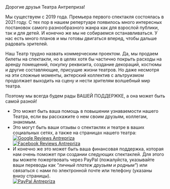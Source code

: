 <div class='header'>Дорогие друзья Театра Антреприза!</div>

Мы существуем с 2019 года. Премьера первого спектакля состоялась в 2021 году. С тех пор в нашем репертуаре появилось много интересных постановок самого разнообразного жанра как для взрослой публики, так и для детей. И конечно же мы не собираемся останавливаться. У нас есть много планов и мы готовы двигаться вперед, чтобы дальше радовать зрителей.

Наш Театр трудно назвать коммерческим проектом. Да, мы продаем билеты на спектакли, но в целях хотя бы частично покрыть расходы на аренду помещений, покупку реквизита, создание декораций, костюмы и другие составляющие, присущие жизни театров. Но даже несмотря на эти сложные моменты, актерский коллектив с альтруизмом продолжает выходить на сцену и нести зрителям волшебный мир театра.

Поэтому мы всегда будем рады ВАШЕЙ ПОДДЕРЖКЕ, а она может быть самой разной!

<ul>
<li>Это может быть ваша помощь в повышении узнаваемости нашего Театра, если вы расскажите о нем своим друзьям, коллегам, знакомым.</li>
<li>Это могут быть ваши отзывы о спектаклях и театре в ваших социальных сетях, а также на страницах нашего театра:
<div class='flex-center flex-support'>
<div><a href="https://g.page/r/CXSamsbDK3NlEBI/review" target="_blank"	rel="noopener external"><img src = "/google-logo.svg" alt="Google Reviews Antrepriza" class="google-svg"/></a></div>
<div><a href="https://www.facebook.com/AntreprizaBerlin/reviews" target="_blank"	rel="noopener external"><img src = "/facebook-logo.svg" alt="Facebook Reviews Antrepriza" class="facebook-svg"/></a></div>
</div>
</li>
<li>И конечно же это может быть ваша финансовая поддержка, которая нам очень поможет при создании следующих спектаклей. Для этого вы можете пожертвовать через PayPal (пожалуйста, указывайте ваши переводы как <i>"личный платеж друзьям и родным"</i>) или связаться с нами по электронной почте или телефону (указаны внизу страницы).
<div class='flex-center'>
<a href="https://paypal.me/antreprizaBuehne" target="_blank"	rel="noopener external"><img src = "/paypal-color.svg" alt="PayPal Antrepriza" class="paypal-svg"/></a>
</div>
</li>
</ul>
